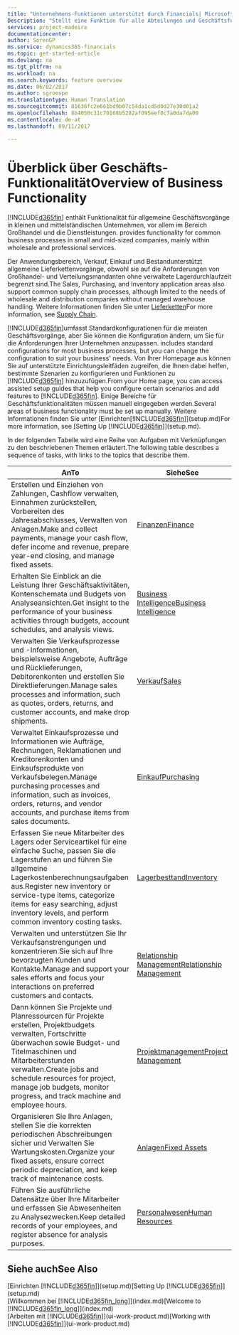 ```yaml
---
title: "Unternehmens-Funktionen unterstützt durch Financials| Microsoft Docs"
Description: "Stellt eine Funktion für alle Abteilungen und Geschäftsfunktionen bereit, die durch Anwendungsbereichen wie z. B. Finanzen, Lager und Projektmanagement unterstützt werden."
services: project-madeira
documentationcenter: 
author: SorenGP
ms.service: dynamics365-financials
ms.topic: get-started-article
ms.devlang: na
ms.tgt_pltfrm: na
ms.workload: na
ms.search.keywords: feature overview
ms.date: 06/02/2017
ms.author: sgroespe
ms.translationtype: Human Translation
ms.sourcegitcommit: 81636fc2e661bd9b07c54da1cd5d0d27e30d01a2
ms.openlocfilehash: 8b4050c31c70168b5282af095eef0c7a6da7da00
ms.contentlocale: de-at
ms.lasthandoff: 09/11/2017

---
```

# <a name="overview-of-business-functionality"></a><span data-ttu-id="89ace-103">Überblick über Geschäfts-Funktionalität</span><span class="sxs-lookup"><span data-stu-id="89ace-103">Overview of Business Functionality</span></span>
[!INCLUDE[d365fin](includes/d365fin_md.md)]<span data-ttu-id="89ace-104"> enthält Funktionalität für allgemeine Geschäftsvorgänge in kleinen und mittelständischen Unternehmen, vor allem im Bereich Großhandel und die Dienstleistungen.</span><span class="sxs-lookup"><span data-stu-id="89ace-104"> provides functionality for common business processes in small and mid-sized companies, mainly within wholesale and professional services.</span></span>

<span data-ttu-id="89ace-105">Der Anwendungsbereich, Verkauf, Einkauf und Bestandunterstützt allgemeine Lieferkettenvorgänge, obwohl sie auf die Anforderungen von Großhandel- und Verteilungsmandanten ohne verwaltete Lagerdurchlaufzeit begrenzt sind.</span><span class="sxs-lookup"><span data-stu-id="89ace-105">The Sales, Purchasing, and Inventory application areas also support common supply chain processes, although limited to the needs of wholesale and distribution companies without managed warehouse handling.</span></span> <span data-ttu-id="89ace-106">Weitere Informationen finden Sie unter [Lieferketten](madeira-supply-chain.md)</span><span class="sxs-lookup"><span data-stu-id="89ace-106">For more information, see [Supply Chain](madeira-supply-chain.md).</span></span>

[!INCLUDE[d365fin](includes/d365fin_md.md)]<span data-ttu-id="89ace-107">umfasst Standardkonfigurationen für die meisten Geschäftsvorgänge, aber Sie können die Konfiguration ändern, um Sie für die Anforderungen Ihrer Unternehmen anzupassen.</span><span class="sxs-lookup"><span data-stu-id="89ace-107"> includes standard configurations for most business processes, but you can change the configuration to suit your business' needs.</span></span> <span data-ttu-id="89ace-108">Von Ihrer Homepage aus können Sie auf unterstützte Einrichtungsleitfäden zugreifen, die Ihnen dabei helfen, bestimmte Szenarien zu konfigurieren und Funktionen zu [!INCLUDE[d365fin](includes/d365fin_md.md)] hinzuzufügen.</span><span class="sxs-lookup"><span data-stu-id="89ace-108">From your Home page, you can access assisted setup guides that help you configure certain scenarios and add features to [!INCLUDE[d365fin](includes/d365fin_md.md)].</span></span> <span data-ttu-id="89ace-109">Einige Bereiche für Geschäftsfunktionalitäten müssen manuell eingegeben werden.</span><span class="sxs-lookup"><span data-stu-id="89ace-109">Several areas of business functionality must be set up manually.</span></span> <span data-ttu-id="89ace-110">Weitere Informationen finden Sie unter [Einrichten[!INCLUDE[d365fin](includes/d365fin_md.md)]](setup.md)</span><span class="sxs-lookup"><span data-stu-id="89ace-110">For more information, see [Setting Up [!INCLUDE[d365fin](includes/d365fin_md.md)]](setup.md).</span></span>

<span data-ttu-id="89ace-111">In der folgenden Tabelle wird eine Reihe von Aufgaben mit Verknüpfungen zu den beschriebenen Themen erläutert.</span><span class="sxs-lookup"><span data-stu-id="89ace-111">The following table describes a sequence of tasks, with links to the topics that describe them.</span></span>

| <span data-ttu-id="89ace-112">An</span><span class="sxs-lookup"><span data-stu-id="89ace-112">To</span></span> | <span data-ttu-id="89ace-113">Siehe</span><span class="sxs-lookup"><span data-stu-id="89ace-113">See</span></span> |
| --- | --- |
| <span data-ttu-id="89ace-114">Erstellen und Einziehen von Zahlungen, Cashflow verwalten, Einnahmen zurückstellen, Vorbereiten des Jahresabschlusses, Verwalten von Anlagen.</span><span class="sxs-lookup"><span data-stu-id="89ace-114">Make and collect payments, manage your cash flow, defer income and revenue, prepare year-end closing, and manage fixed assets.</span></span> |[<span data-ttu-id="89ace-115">Finanzen</span><span class="sxs-lookup"><span data-stu-id="89ace-115">Finance</span></span>](finance.md) |
|<span data-ttu-id="89ace-116">Erhalten Sie Einblick an die Leistung Ihrer Geschäftsaktivitäten, Kontenschemata und Budgets von Analyseansichten.</span><span class="sxs-lookup"><span data-stu-id="89ace-116">Get insight to the performance of your business activities through budgets, account schedules, and analysis views.</span></span>|[<span data-ttu-id="89ace-117">Business Intelligence</span><span class="sxs-lookup"><span data-stu-id="89ace-117">Business Intelligence</span></span>](bi.md)|
| <span data-ttu-id="89ace-118">Verwalten Sie Verkaufsprozesse und -Informationen, beispielsweise Angebote, Aufträge und Rücklieferungen, Debitorenkonten und erstellen Sie Direktlieferungen.</span><span class="sxs-lookup"><span data-stu-id="89ace-118">Manage sales processes and information, such as quotes, orders, returns, and customer accounts, and make drop shipments.</span></span> |[<span data-ttu-id="89ace-119">Verkauf</span><span class="sxs-lookup"><span data-stu-id="89ace-119">Sales</span></span>](sales-manage-sales.md) |
| <span data-ttu-id="89ace-120">Verwaltet Einkaufsprozesse und Informationen wie Aufträge, Rechnungen, Reklamationen und Kreditorenkonten und Einkaufsprodukte von Verkaufsbelegen.</span><span class="sxs-lookup"><span data-stu-id="89ace-120">Manage purchasing processes and information, such as invoices, orders, returns, and vendor accounts, and purchase items from sales documents.</span></span> |[<span data-ttu-id="89ace-121">Einkauf</span><span class="sxs-lookup"><span data-stu-id="89ace-121">Purchasing</span></span>](purchasing-manage-purchasing.md) |
| <span data-ttu-id="89ace-122">Erfassen Sie neue Mitarbeiter des Lagers oder Serviceartikel für eine einfache Suche, passen Sie die Lagerstufen an und führen Sie allgemeine Lagerkostenberechnungsaufgaben aus.</span><span class="sxs-lookup"><span data-stu-id="89ace-122">Register new inventory or service-type items, categorize items for easy searching, adjust inventory levels, and perform common inventory costing tasks.</span></span> |[<span data-ttu-id="89ace-123">Lagerbesttand</span><span class="sxs-lookup"><span data-stu-id="89ace-123">Inventory</span></span>](inventory-manage-inventory.md) |
| <span data-ttu-id="89ace-124">Verwalten und unterstützen Sie Ihr Verkaufsanstrengungen und konzentrieren Sie sich auf Ihre bevorzugten Kunden und Kontakte.</span><span class="sxs-lookup"><span data-stu-id="89ace-124">Manage and support your sales efforts and focus your interactions on preferred customers and contacts.</span></span> |[<span data-ttu-id="89ace-125">Relationship Management</span><span class="sxs-lookup"><span data-stu-id="89ace-125">Relationship Management</span></span>](marketing-relationship-management.md) |
| <span data-ttu-id="89ace-126">Dann können Sie Projekte und Planressourcen für Projekte erstellen, Projektbudgets verwalten, Fortschritte überwachen sowie Budget- und Titelmaschinen und Mitarbeiterstunden verwalten.</span><span class="sxs-lookup"><span data-stu-id="89ace-126">Create jobs and schedule resources for project, manage job budgets, monitor progress, and track machine and employee hours.</span></span> |[<span data-ttu-id="89ace-127">Projektmanagement</span><span class="sxs-lookup"><span data-stu-id="89ace-127">Project Management</span></span>](projects-manage-projects.md) |
| <span data-ttu-id="89ace-128">Organisieren Sie Ihre Anlagen, stellen Sie die korrekten periodischen Abschreibungen sicher und Verwalten Sie Wartungskosten.</span><span class="sxs-lookup"><span data-stu-id="89ace-128">Organize your fixed assets, ensure correct periodic depreciation, and keep track of maintenance costs.</span></span> |[<span data-ttu-id="89ace-129">Anlagen</span><span class="sxs-lookup"><span data-stu-id="89ace-129">Fixed Assets</span></span>](fa-manage.md) |
| <span data-ttu-id="89ace-130">Führen Sie ausführliche Datensätze über Ihre Mitarbeiter und erfassen Sie Abwesenheiten zu Analysezwecken.</span><span class="sxs-lookup"><span data-stu-id="89ace-130">Keep detailed records of your employees, and register absence for analysis purposes.</span></span> |[<span data-ttu-id="89ace-131">Personalwesen</span><span class="sxs-lookup"><span data-stu-id="89ace-131">Human Resources</span></span>](hr-manage-human-resources.md) |

## <a name="see-also"></a><span data-ttu-id="89ace-132">Siehe auch</span><span class="sxs-lookup"><span data-stu-id="89ace-132">See Also</span></span>
<span data-ttu-id="89ace-133">[Einrichten [!INCLUDE[d365fin](includes/d365fin_md.md)]](setup.md)</span><span class="sxs-lookup"><span data-stu-id="89ace-133">[Setting Up [!INCLUDE[d365fin](includes/d365fin_md.md)]](setup.md)</span></span>  
<span data-ttu-id="89ace-134">[Willkommen bei [!INCLUDE[d365fin_long](includes/d365fin_long_md.md)]](index.md)</span><span class="sxs-lookup"><span data-stu-id="89ace-134">[Welcome to [!INCLUDE[d365fin_long](includes/d365fin_long_md.md)]](index.md)</span></span>  
<span data-ttu-id="89ace-135">[Arbeiten mit [!INCLUDE[d365fin](includes/d365fin_md.md)]](ui-work-product.md)</span><span class="sxs-lookup"><span data-stu-id="89ace-135">[Working with [!INCLUDE[d365fin](includes/d365fin_md.md)]](ui-work-product.md)</span></span>  

